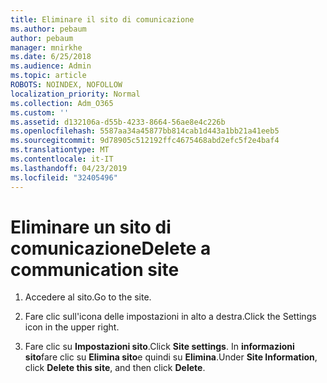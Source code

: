 ```yaml
---
title: Eliminare il sito di comunicazione
ms.author: pebaum
author: pebaum
manager: mnirkhe
ms.date: 6/25/2018
ms.audience: Admin
ms.topic: article
ROBOTS: NOINDEX, NOFOLLOW
localization_priority: Normal
ms.collection: Adm_O365
ms.custom: ''
ms.assetid: d132106a-d55b-4233-8664-56ae8e4c226b
ms.openlocfilehash: 5587aa34a45877bb814cab1d443a1bb21a41eeb5
ms.sourcegitcommit: 9d78905c512192ffc4675468abd2efc5f2e4baf4
ms.translationtype: MT
ms.contentlocale: it-IT
ms.lasthandoff: 04/23/2019
ms.locfileid: "32405496"
---
```

# <a name="delete-a-communication-site"></a><span data-ttu-id="21db8-102">Eliminare un sito di comunicazione</span><span class="sxs-lookup"><span data-stu-id="21db8-102">Delete a communication site</span></span>

1. <span data-ttu-id="21db8-103">Accedere al sito.</span><span class="sxs-lookup"><span data-stu-id="21db8-103">Go to the site.</span></span>
    
2. <span data-ttu-id="21db8-104">Fare clic sull'icona delle impostazioni in alto a destra.</span><span class="sxs-lookup"><span data-stu-id="21db8-104">Click the Settings icon in the upper right.</span></span>
    
3. <span data-ttu-id="21db8-105">Fare clic su **Impostazioni sito**.</span><span class="sxs-lookup"><span data-stu-id="21db8-105">Click **Site settings**.</span></span> <span data-ttu-id="21db8-106">In **informazioni sito**fare clic su **Elimina sito**e quindi su **Elimina**.</span><span class="sxs-lookup"><span data-stu-id="21db8-106">Under **Site Information**, click **Delete this site**, and then click **Delete**.</span></span>
    

